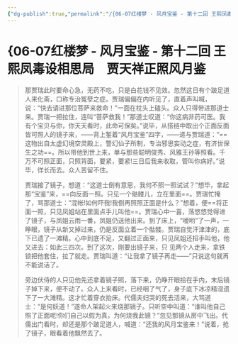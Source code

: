 ```yaml
---
{"dg-publish":true,"permalink":"/{06-07红楼梦 - 风月宝鉴 - 第十二回 王熙凤毒设相思局　贾天祥正照风月鉴/"}
---
```


# {06-07红楼梦 - 风月宝鉴 - 第十二回 王熙凤毒设相思局　贾天祥正照风月鉴

> 那贾瑞此时要命心急，无药不吃，只是白花钱不见效。忽然这日有个跛足道人来化斋，口称专治冤孽之症。贾瑞偏偏在内听见了，直着声叫喊，说：“快去请进那位菩萨来救命！”一面在枕头上磕头。众人只得带进那道士来。贾瑞一把拉住，连叫“菩萨救我！”那道士叹道：“你这病非药可医。我有个宝贝与你，你天天看时，此命可保矣。”说毕，从搭裢中取出个正面反面皆可照人的镜子来，——背上錾着“风月宝鉴”四字，——递与贾瑞道：“==这物出自太虚幻境空灵殿上，警幻仙子所制，专治邪思妄动之症，有济世保生之功==。所以带他到世上来，单与那些聪明俊秀、风雅王孙等照看。千万不可照正面，只照背面，要紧，要紧!三日后我来收取，管叫你病好。”说毕，徉长而去。众人苦留不住。
>
> 贾瑞接了镜子，想道：“这道士倒有意思，我何不照一照试试？”想毕，拿起那“宝鉴”来，==向反面一照。只见一个骷髅儿，立在里面==。贾瑞忙掩了，骂那道士：“混帐!如何吓我!我倒再照照正面是什么？”想着，便==将正面一照，只见凤姐站在里面点手儿叫他==。贾瑞心中一喜，荡悠悠觉得进了镜子，与凤姐云雨一番，凤姐仍送他出来。到了床上，“嗳哟”了一声，一睁眼，镜子从新又掉过来，仍是反面立着一个骷髅。贾瑞自觉汗津津的，底下已遗了一滩精。心中到底不足，又翻过正面来，只见凤姐还招手叫他，他又进去：如此三四次。到了这次，刚要出镜子来，只
> 见两个人走来，拿铁锁把他套住，拉了就走。贾瑞叫道：“让我拿了镜子再走——”只说这句就再不能说话了。
>
> 旁边伏侍的人只见他先还拿着镜子照，落下来，仍睁开眼拾在手内，末后镜子掉下来，便不动了。众人上来看时，已经咽了气了，身子底下冰凉精湿遗下了一大滩精。这才忙着穿衣抬床。代儒夫妇哭的死去活来，大骂道士：“是何妖道！”遂命人架起火来烧那镜子。只听空中叫道：“谁叫他自己照了正面呢!你们自己以假为真，为何烧我此镜？”忽见那镜从房中飞出。代儒出门看时，却还是那个跛足道人，喊道：“还我的风月宝鉴来！”说着，抢了镜子，眼看着他飘然去了。
